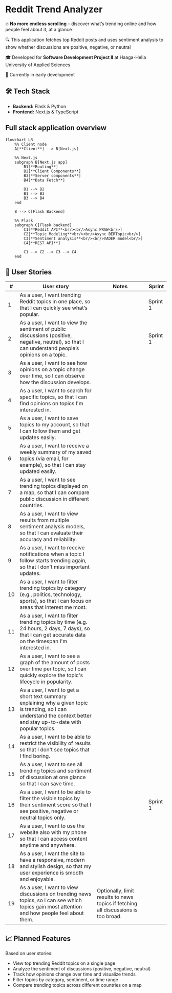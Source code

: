 # Reddit Trend Analyzer 

🔥 **No more endless scrolling** – discover what’s trending online and how people feel about it, at a glance

🔍 This application fetches top Reddit posts and uses sentiment analysis to show whether discussions are positive, negative, or neutral

🎓 Developed for **Software Development Project II** at Haaga-Helia University of Applied Sciences

🚧 Currently in early development

## 🛠 Tech Stack
- **Backend:** Flask & Python
- **Frontend:** Next.js & TypeScript

## Full stack application overview
```mermaid
flowchart LR
    %% Client node
    A[**Client**] --> B[Next.js]

    %% Next.js
    subgraph B[Next.js app]
        B1[**Routing**]
        B2[**Client Components**]
        B3[**Server components**]
        B4[**Data Fetch**]

        B1 --> B2
        B1 --> B3 
        B3 --> B4
    end

    B --> C[Flask Backend]

    %% Flask
    subgraph C[Flask backend]
        C1[**Reddit API**<br/><br/>Async PRAW<br/>]
        C2[**Topic Modeling**<br/><br/>Async BERTopic<br/>]
        C3[**Sentiment analysis**<br/><br/>VADER model<br/>]
        C4[**REST API**]

        C1 --> C2 --> C3 --> C4
    end
```

## 📌 User Stories
| #  | User story | Notes | Sprint |
|----|----------|--------|--------|
| 1  | As a user, I want trending Reddit topics in one place, so that I can quickly see what’s popular. | | Sprint 1 |
| 2  | As a user, I want to view the sentiment of public discussions (positive, negative, neutral), so that I can understand people’s opinions on a topic. | | Sprint 1 |
| 3  | As a user, I want to see how opinions on a topic change over time, so I can observe how the discussion develops. | | |
| 4  | As a user, I want to search for specific topics, so that I can find opinions on topics I'm interested in. | | |
| 5  | As a user, I want to save topics to my account, so that I can follow them and get updates easily. | | |
| 6  | As a user, I want to receive a weekly summary of my saved topics (via email, for example), so that I can stay updated easily. | | |
| 7  | As a user, I want to see trending topics displayed on a map, so that I can compare public discussion in different countries. | | |
| 8  | As a user, I want to view results from multiple sentiment analysis models, so that I can evaluate their accuracy and reliability. | | |
| 9  | As a user, I want to receive notifications when a topic I follow starts trending again, so that I don’t miss important updates. | | |
| 10 | As a user, I want to filter trending topics by category (e.g., politics, technology, sports), so that I can focus on areas that interest me most. | | |
| 11 | As a user, I want to filter trending topics by time (e.g. 24 hours, 2 days, 7 days), so that I can get accurate data on the timespan I'm interested in. | | |
| 12 | As a user, I want to see a graph of the amount of posts over time per topic, so I can quickly explore the topic's lifecycle in popularity. | | |
| 13 | As a user, I want to get a short text summary explaining why a given topic is trending, so I can understand the context better and stay up-to-date with popular topics. | | |
| 14 | As a user, I want to be able to restrict the visibility of results so that I don't see topics that I find boring. | | |
| 15 | As a user, I want to see all trending topics and sentiment of discussion at one glance so that I can save time. | | |
| 16 | As a user, I want to be able to filter the visible topics by their sentiment score so that I see positive, negative or neutral topics only. | | Sprint 1 |
| 17 | As a user, I want to use the website also with my phone so that I can access content anytime and anywhere. | | |
| 18 | As a user, I want the site to have a responsive, modern and stylish design, so that my user experience is smooth and enjoyable. | | |
| 19 | As a user, I want to view discussions on trending news topics, so I can see which topics gain most attention and how people feel about them. | Optionally, limit results to news topics if fetching all discussions is too broad. | |

## 📈 Planned Features
Based on user stories:
- View top trending Reddit topics on a single page
- Analyze the sentiment of discussions (positive, negative, neutral)
- Track how opinions change over time and visualize trends
- Filter topics by category, sentiment, or time range
- Compare trending topics across different countries on a map














